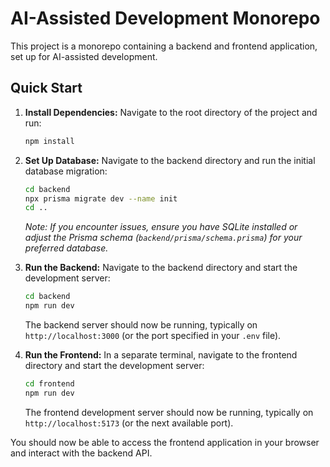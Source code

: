 # AI-Assisted Development Monorepo

This project is a monorepo containing a backend and frontend application, set up for AI-assisted development.

## Quick Start

1.  **Install Dependencies:**
    Navigate to the root directory of the project and run:
    ```bash
    npm install
    ```

2.  **Set Up Database:**
    Navigate to the backend directory and run the initial database migration:
    ```bash
    cd backend
    npx prisma migrate dev --name init
    cd .. 
    ```
    *Note: If you encounter issues, ensure you have SQLite installed or adjust the Prisma schema (`backend/prisma/schema.prisma`) for your preferred database.*

3.  **Run the Backend:**
    Navigate to the backend directory and start the development server:
    ```bash
    cd backend
    npm run dev
    ```
    The backend server should now be running, typically on `http://localhost:3000` (or the port specified in your `.env` file).

4.  **Run the Frontend:**
    In a separate terminal, navigate to the frontend directory and start the development server:
    ```bash
    cd frontend
    npm run dev
    ```
    The frontend development server should now be running, typically on `http://localhost:5173` (or the next available port).

You should now be able to access the frontend application in your browser and interact with the backend API. 